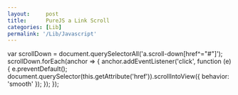 ```yaml
---
layout:     post
title:      PureJS a Link Scroll
categories: [Lib]
permalink: '/Lib/Javascript'
---
```



var scrollDown = document.querySelectorAll('a.scroll-down[href^="#"]');
scrollDown.forEach(anchor => {
    anchor.addEventListener('click', function (e) {
        e.preventDefault();
        document.querySelector(this.getAttribute('href')).scrollIntoView({
            behavior: 'smooth'
        });
    });
});